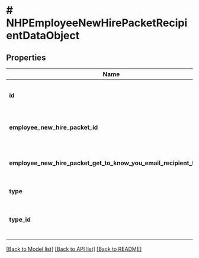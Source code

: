 # # NHPEmployeeNewHirePacketRecipientDataObject

## Properties

Name | Type | Description | Notes
------------ | ------------- | ------------- | -------------
**id** | **int** | Unique identifier of the recipient | [optional]
**employee_new_hire_packet_id** | **int** | Unique identifier of the new hire packet | [optional]
**employee_new_hire_packet_get_to_know_you_email_recipient_type_id** | **int** | Unique identifier of the recipient type | [optional]
**type** | **string** | Type of the recipient | [optional]
**type_id** | **int** | Unique identifier of the recipient type | [optional]

[[Back to Model list]](../../README.md#models) [[Back to API list]](../../README.md#endpoints) [[Back to README]](../../README.md)
